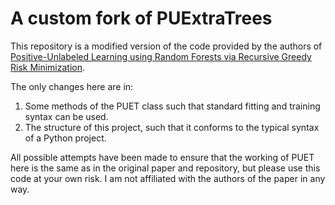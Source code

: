# A custom fork of PUExtraTrees

This repository is a modified version of the code provided by the authors of [Positive-Unlabeled Learning using Random Forests
via Recursive Greedy Risk Minimization](https://arxiv.org/pdf/2210.08461).

The only changes here are in:

1. Some methods of the PUET class such that standard fitting and training syntax can be used.
2. The structure of this project, such that it conforms to the typical syntax of a Python project.

All possible attempts have been made to ensure that the working of PUET here is the same as in the original paper and repository, but please use this code at your own risk. I am not affiliated with the authors of the paper in any way.

